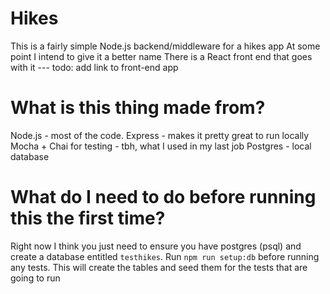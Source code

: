 # Hikes
This is a fairly simple Node.js backend/middleware for a hikes app
At some point I intend to give it a better name
There is a React front end that goes with it --- todo: add link to front-end app

# What is this thing made from?
Node.js - most of the code. 
Express - makes it pretty great to run locally
Mocha + Chai for testing - tbh, what I used in my last job
Postgres - local database

# What do I need to do before running this the first time?
Right now I think you just need to ensure you have postgres (psql) and create a database entitled `testhikes`.
Run `npm run setup:db` before running any tests.
This will create the tables and seed them for the tests that are going to run